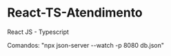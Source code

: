# React-TS-Atendimento
React JS - Typescript 

Comandos: 
"npx json-server --watch -p 8080 db.json"

